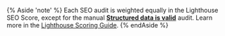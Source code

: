 {% Aside 'note' %}
  Each SEO audit is weighted equally
  in the Lighthouse SEO Score,
  except for the manual **[Structured data is valid](/docs/lighthouse/seo/structured-data/)** audit.
  Learn more in the [Lighthouse Scoring Guide](https://developers.google.com/web/tools/lighthouse/v3/scoring).
{% endAside %}
